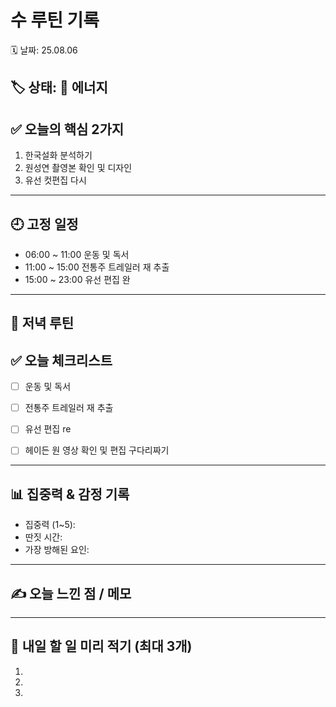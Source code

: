 # 수 루틴 기록

🗓 날짜: 25.08.06

🏷 상태:  💪 에너지 
---

## ✅ 오늘의 핵심 2가지
1. 한국설화 분석하기
2. 원성연 촬영본 확인 및 디자인
3. 유선 컷편집 다시


---

## 🕘 고정 일정
- 06:00 ~ 11:00 운동 및 독서
- 11:00 ~ 15:00 전통주 트레일러 재 추출
- 15:00 ~ 23:00 유선 편집 완
---

## 🌙 저녁 루틴


## ✅ 오늘 체크리스트

- [ ] 운동 및 독서
- [ ] 전통주 트레일러 재 추출
- [ ] 유선 편집 re
- [ ] 헤이든 원 영상 확인 및 편집 구다리짜기


---

## 📊 집중력 & 감정 기록

- 집중력 (1~5): 
- 딴짓 시간: 
- 가장 방해된 요인: 

---

## ✍️ 오늘 느낀 점 / 메모

> 

---

## 📌 내일 할 일 미리 적기 (최대 3개)
1. 
2. 
3. 
